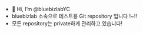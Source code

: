 - 👋 Hi, I’m @bluebizlabYC
- bluebizlab 소속으로 테스트용 Git repository 입니다 !~!!
- 모든 repository는 private하게 관리하고 있습니다!
  
